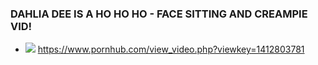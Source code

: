 ### DAHLIA DEE IS A HO HO HO - FACE SITTING AND CREAMPIE VID!
- ![](https://bi.phncdn.com/videos/201412/31/36791491/original/(m=ecuKGgaaaa)(mh=IHC7WoV7EXnIe4dL)11.jpg)
https://www.pornhub.com/view_video.php?viewkey=1412803781
